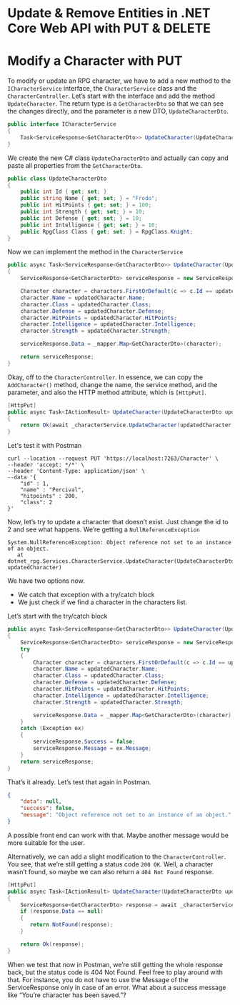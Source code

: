 # Update & Remove Entities in .NET Core Web API with PUT & DELETE

# Modify a Character with PUT

To modify or update an RPG character, we have to add a new method to the `ICharacterService` interface, the `CharacterService` class and the `CharacterController`. Let’s start with the interface and add the method `UpdateCharacter`. The return type is a `GetCharacterDto` so that we can see the changes directly, and the parameter is a new DTO, `UpdateCharacterDto`.

```csharp
public interface ICharacterService
{    
    Task<ServiceResponse<GetCharacterDto>> UpdateCharacter(UpdateCharacterDto updatedCharacter);
}
```

We create the new C# class `UpdateCharacterDto` and actually can copy and paste all properties from the `GetCharacterDto`.
```csharp
public class UpdateCharacterDto
{
    public int Id { get; set; }
    public string Name { get; set; } = "Frodo";
    public int HitPoints { get; set; } = 100;
    public int Strength { get; set; } = 10;
    public int Defense { get; set; } = 10;
    public int Intelligence { get; set; } = 10;
    public RpgClass Class { get; set; } = RpgClass.Knight;
}
```

Now we can implement the method in the `CharacterService`
```csharp
public async Task<ServiceResponse<GetCharacterDto>> UpdateCharacter(UpdateCharacterDto updatedCharacter)
{
    ServiceResponse<GetCharacterDto> serviceResponse = new ServiceResponse<GetCharacterDto>();

    Character character = characters.FirstOrDefault(c => c.Id == updatedCharacter.Id);
    character.Name = updatedCharacter.Name;
    character.Class = updatedCharacter.Class;
    character.Defense = updatedCharacter.Defense;
    character.HitPoints = updatedCharacter.HitPoints;
    character.Intelligence = updatedCharacter.Intelligence;
    character.Strength = updatedCharacter.Strength;

    serviceResponse.Data = _mapper.Map<GetCharacterDto>(character);

    return serviceResponse;
}
```

Okay, off to the `CharacterController`. In essence, we can copy the `AddCharacter()` method, change the name, the service method, and the parameter, and also the HTTP method attribute, which is `[HttpPut]`.
```csharp
[HttpPut]
public async Task<IActionResult> UpdateCharacter(UpdateCharacterDto updatedCharacter)
{
    return Ok(await _characterService.UpdateCharacter(updatedCharacter));
}
```

Let's test it with Postman
```
curl --location --request PUT 'https://localhost:7263/Character' \
--header 'accept: */*' \
--header 'Content-Type: application/json' \
--data '{
    "id" : 1,
    "name" : "Percival",
    "hitpoints" : 200,
    "class": 2
}'
```

Now, let’s try to update a character that doesn’t exist. Just change the id to 2 and see what happens. We’re getting a `NullReferenceException`
```
System.NullReferenceException: Object reference not set to an instance of an object.
   at dotnet_rpg.Services.CharacterService.UpdateCharacter(UpdateCharacterDto updatedCharacter)
```
We have two options now. 
* We catch that exception with a try/catch block
* We just check if we find a character in the characters list.

Let’s start with the try/catch block
```csharp
public async Task<ServiceResponse<GetCharacterDto>> UpdateCharacter(UpdateCharacterDto updatedCharacter)
{
    ServiceResponse<GetCharacterDto> serviceResponse = new ServiceResponse<GetCharacterDto>();
    try
    {
        Character character = characters.FirstOrDefault(c => c.Id == updatedCharacter.Id);
        character.Name = updatedCharacter.Name;
        character.Class = updatedCharacter.Class;
        character.Defense = updatedCharacter.Defense;
        character.HitPoints = updatedCharacter.HitPoints;
        character.Intelligence = updatedCharacter.Intelligence;
        character.Strength = updatedCharacter.Strength;

        serviceResponse.Data = _mapper.Map<GetCharacterDto>(character);
    }
    catch (Exception ex)
    {
        serviceResponse.Success = false;
        serviceResponse.Message = ex.Message;
    }
    return serviceResponse;
}
```

That’s it already. Let’s test that again in Postman.
```json
{
    "data": null,
    "success": false,
    "message": "Object reference not set to an instance of an object."
}
```

A possible front end can work with that. Maybe another message would be more suitable for the user.

Alternatively, we can add a slight modification to the `CharacterController`. You see, that we’re still getting a status code `200 OK`. Well, a character wasn’t found, so maybe we can also return a `404 Not Found` response.
```csharp
[HttpPut]
public async Task<IActionResult> UpdateCharacter(UpdateCharacterDto updatedCharacter)
{
    ServiceResponse<GetCharacterDto> response = await _characterService.UpdateCharacter(updatedCharacter);
    if (response.Data == null)
    {
       return NotFound(response);
    }

    return Ok(response);
}
```

When we test that now in Postman, we’re still getting the whole response back, but the status code is 404 Not Found. Feel free to play around with that. For instance, you do not have to use the Message of the ServiceResponse only in case of an error. What about a success message like “You’re character has been saved.”?